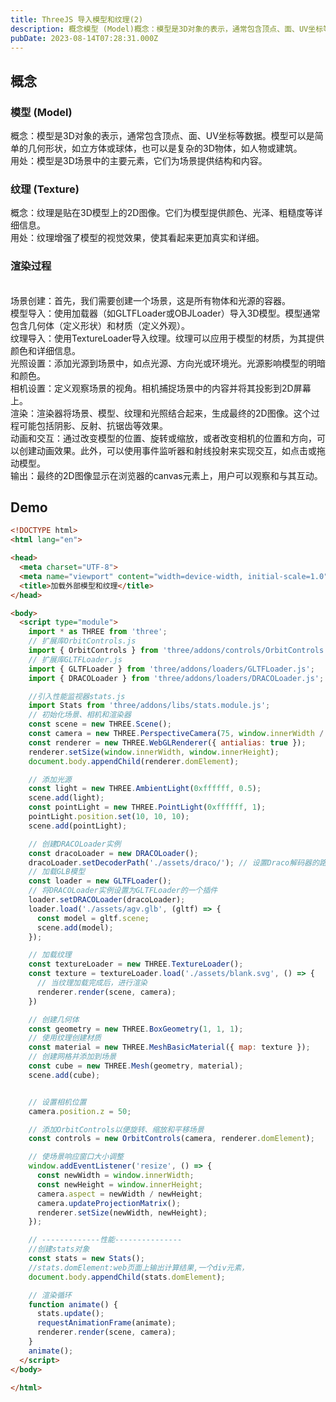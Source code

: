 ```yaml
---
title: ThreeJS 导入模型和纹理(2)
description: 概念模型 (Model)概念：模型是3D对象的表示，通常包含顶点、面、UV坐标等数据。模型可以是简单的几何形状，如立方体或球体，也可以是复杂的3D物体，如人物或建筑。用处：模型是3D场景中的主要元素，它们为场景提供结构和内容。纹理 (Texture)概念：纹理是贴在3D模型上的2D图像。它们为...
pubDate: 2023-08-14T07:28:31.000Z
---
```


## 概念

### 模型 (Model)
概念：模型是3D对象的表示，通常包含顶点、面、UV坐标等数据。模型可以是简单的几何形状，如立方体或球体，也可以是复杂的3D物体，如人物或建筑。<br />用处：模型是3D场景中的主要元素，它们为场景提供结构和内容。


### 纹理 (Texture)
概念：纹理是贴在3D模型上的2D图像。它们为模型提供颜色、光泽、粗糙度等详细信息。<br />用处：纹理增强了模型的视觉效果，使其看起来更加真实和详细。


### 渲染过程
<br />场景创建：首先，我们需要创建一个场景，这是所有物体和光源的容器。<br />模型导入：使用加载器（如GLTFLoader或OBJLoader）导入3D模型。模型通常包含几何体（定义形状）和材质（定义外观）。<br />纹理导入：使用TextureLoader导入纹理。纹理可以应用于模型的材质，为其提供颜色和详细信息。<br />光照设置：添加光源到场景中，如点光源、方向光或环境光。光源影响模型的明暗和颜色。<br />相机设置：定义观察场景的视角。相机捕捉场景中的内容并将其投影到2D屏幕上。<br />渲染：渲染器将场景、模型、纹理和光照结合起来，生成最终的2D图像。这个过程可能包括阴影、反射、抗锯齿等效果。<br />动画和交互：通过改变模型的位置、旋转或缩放，或者改变相机的位置和方向，可以创建动画效果。此外，可以使用事件监听器和射线投射来实现交互，如点击或拖动模型。<br />输出：最终的2D图像显示在浏览器的canvas元素上，用户可以观察和与其互动。

## Demo
```html
<!DOCTYPE html>
<html lang="en">

<head>
  <meta charset="UTF-8">
  <meta name="viewport" content="width=device-width, initial-scale=1.0">
  <title>加载外部模型和纹理</title>
</head>

<body>
  <script type="module">
    import * as THREE from 'three';
    // 扩展库OrbitControls.js
    import { OrbitControls } from 'three/addons/controls/OrbitControls.js';
    // 扩展库GLTFLoader.js
    import { GLTFLoader } from 'three/addons/loaders/GLTFLoader.js';
    import { DRACOLoader } from 'three/addons/loaders/DRACOLoader.js';

    //引入性能监视器stats.js
    import Stats from 'three/addons/libs/stats.module.js';
    // 初始化场景、相机和渲染器
    const scene = new THREE.Scene();
    const camera = new THREE.PerspectiveCamera(75, window.innerWidth / window.innerHeight, 0.1, 1000);
    const renderer = new THREE.WebGLRenderer({ antialias: true });
    renderer.setSize(window.innerWidth, window.innerHeight);
    document.body.appendChild(renderer.domElement);

    // 添加光源
    const light = new THREE.AmbientLight(0xffffff, 0.5);
    scene.add(light);
    const pointLight = new THREE.PointLight(0xffffff, 1);
    pointLight.position.set(10, 10, 10);
    scene.add(pointLight);

    // 创建DRACOLoader实例
    const dracoLoader = new DRACOLoader();
    dracoLoader.setDecoderPath('./assets/draco/'); // 设置Draco解码器的路径
    // 加载GLB模型
    const loader = new GLTFLoader();
    // 将DRACOLoader实例设置为GLTFLoader的一个插件
    loader.setDRACOLoader(dracoLoader);
    loader.load('./assets/agv.glb', (gltf) => {
      const model = gltf.scene;
      scene.add(model);
    });

    // 加载纹理
    const textureLoader = new THREE.TextureLoader();
    const texture = textureLoader.load('./assets/blank.svg', () => {
      // 当纹理加载完成后，进行渲染
      renderer.render(scene, camera);
    })

    // 创建几何体
    const geometry = new THREE.BoxGeometry(1, 1, 1);
    // 使用纹理创建材质
    const material = new THREE.MeshBasicMaterial({ map: texture });
    // 创建网格并添加到场景
    const cube = new THREE.Mesh(geometry, material);
    scene.add(cube);


    // 设置相机位置
    camera.position.z = 50;

    // 添加OrbitControls以便旋转、缩放和平移场景
    const controls = new OrbitControls(camera, renderer.domElement);

    // 使场景响应窗口大小调整
    window.addEventListener('resize', () => {
      const newWidth = window.innerWidth;
      const newHeight = window.innerHeight;
      camera.aspect = newWidth / newHeight;
      camera.updateProjectionMatrix();
      renderer.setSize(newWidth, newHeight);
    });

    // -------------性能---------------
    //创建stats对象
    const stats = new Stats();
    //stats.domElement:web页面上输出计算结果,一个div元素，
    document.body.appendChild(stats.domElement);

    // 渲染循环
    function animate() {
      stats.update();
      requestAnimationFrame(animate);
      renderer.render(scene, camera);
    }
    animate();
  </script>
</body>

</html>
```
